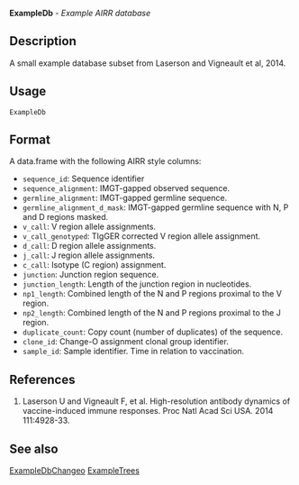 **ExampleDb** - *Example AIRR database*

Description
--------------------

A small example database subset from Laserson and Vigneault et al, 2014.


Usage
--------------------
```
ExampleDb
```




Format
-------------------
A data.frame with the following AIRR style columns:

+ `sequence_id`:                Sequence identifier
+ `sequence_alignment`:         IMGT-gapped observed sequence.
+ `germline_alignment`:         IMGT-gapped germline sequence.
+ `germline_alignment_d_mask`:  IMGT-gapped germline sequence with N, P and 
D regions masked.
+ `v_call`:                     V region allele assignments.
+ `v_call_genotyped`:           TIgGER corrected V region allele assignment.
+ `d_call`:                     D region allele assignments.
+ `j_call`:                     J region allele assignments.
+ `c_call`:                     Isotype (C region) assignment.
+ `junction`:                   Junction region sequence.
+ `junction_length`:            Length of the junction region in nucleotides.
+ `np1_length`:                 Combined length of the N and P regions proximal
to the V region.
+ `np2_length`:                 Combined length of the N and P regions proximal
to the J region.
+ `duplicate_count`:            Copy count (number of duplicates) of the sequence.
+ `clone_id`:                   Change-O assignment clonal group identifier.
+ `sample_id`:                  Sample identifier. Time in relation to vaccination.


References
-------------------


1. Laserson U and Vigneault F, et al. High-resolution antibody dynamics of 
vaccine-induced immune responses. 
Proc Natl Acad Sci USA. 2014 111:4928-33.





See also
-------------------

[ExampleDbChangeo](ExampleDbChangeo.md) [ExampleTrees](ExampleTrees.md)






